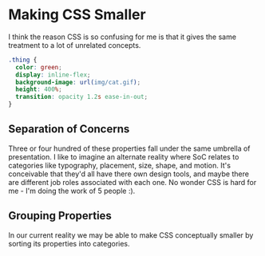 # Making CSS Smaller

I think the reason CSS is so confusing for me is that it gives the same treatment to a lot of unrelated concepts.

```css
.thing {
  color: green;
  display: inline-flex;
  background-image: url(img/cat.gif);
  height: 400%;
  transition: opacity 1.2s ease-in-out;
}
```

## Separation of Concerns

Three or four hundred of these properties fall under the same umbrella of presentation. I like to imagine an alternate reality where SoC relates to categories like typography, placement, size, shape, and motion. It's conceivable that they'd all have there own design tools, and maybe there are different job roles associated with each one. No wonder CSS is hard for me - I'm doing the work of 5 people :).

## Grouping Properties

In our current reality we may be able to make CSS conceptually smaller by sorting its properties into categories.
